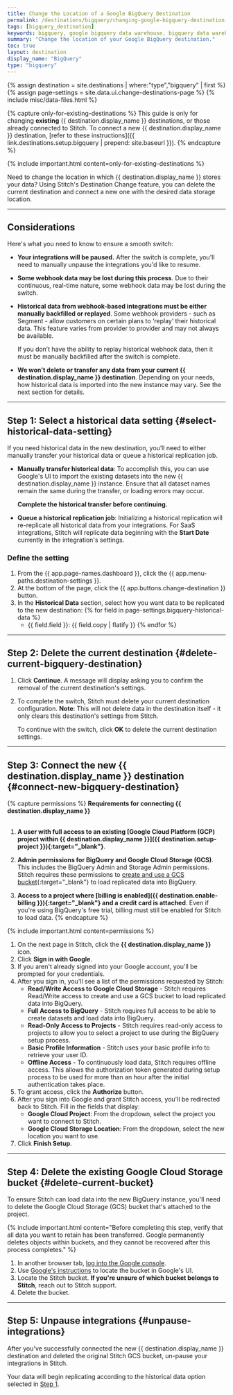 ```yaml
---
title: Change the Location of a Google BigQuery Destination
permalink: /destinations/bigquery/changing-google-bigquery-destination-data-locations
tags: [bigquery_destination]
keywords: bigquery, google bigquery data warehouse, bigquery data warehouse, bigquery etl, etl to bigquery, bigquery destination
summary: "Change the location of your Google BigQuery destination."
toc: true
layout: destination
display_name: "BigQuery"
type: "bigquery"
---
```

{% assign destination = site.destinations | where:"type","bigquery" | first %}
{% assign page-settings = site.data.ui.change-destinations-page %}
{% include misc/data-files.html %}

{% capture only-for-existing-destinations %}
This guide is only for changing **existing** {{ destination.display_name }} destinations, or those already connected to Stitch. To connect a new {{ destination.display_name }} destination, [refer to these instructions]({{ link.destinations.setup.bigquery | prepend: site.baseurl }}).
{% endcapture %}


{% include important.html content=only-for-existing-destinations %}

Need to change the location in which {{ destination.display_name }} stores your data? Using Stitch's Destination Change feature, you can delete the current destination and connect a new one with the desired data storage location.

---

## Considerations

Here's what you need to know to ensure a smooth switch:

- **Your integrations will be paused.** After the switch is complete, you'll need to manually unpause the integrations you'd like to resume.

- **Some webhook data may be lost during this process**. Due to their continuous, real-time nature, some webhook data may be lost during the switch.

- **Historical data from webhook-based integrations must be either manually backfilled or replayed**. Some webhook providers - such as Segment - allow customers on certain plans to ‘replay’ their historical data. This feature varies from provider to provider and may not always be available.

   If you don’t have the ability to replay historical webhook data, then it must be manually backfilled after the switch is complete.

- **We won’t delete or transfer any data from your current {{ destination.display_name }} destination**. Depending on your needs, how historical data is imported into the new instance may vary. See the next section for details.

---

## Step 1: Select a historical data setting {#select-historical-data-setting}

If you need historical data in the new destination, you’ll need to either manually transfer your historical data or queue a historical replication job.

- **Manually transfer historical data**: To accomplish this, you can use Google's UI to import the existing datasets into the new {{ destination.display_name }} instance. Ensure that all dataset names remain the same during the transfer, or loading errors may occur.

   **Complete the historical transfer before continuing.**

- **Queue a historical replication job**: Initializing a historical replication will re-replicate all historical data from your integrations. For SaaS integrations, Stitch will replicate data beginning with the **Start Date** currently in the integration's settings.

### Define the setting

1. From the {{ app.page-names.dashboard }}, click the {{ app.menu-paths.destination-settings }}.
2. At the bottom of the page, click the {{ app.buttons.change-destination }} button.
3. In the **Historical Data** section, select how you want data to be replicated to the new destination: 
   {% for field in page-settings.bigquery-historical-data %}
   - {{ field.field }}: {{ field.copy | flatify }}
   {% endfor %}

---

## Step 2: Delete the current destination {#delete-current-bigquery-destination}

1. Click **Continue**. A message will display asking you to confirm the removal of the current destination's settings.
2. To complete the switch, Stitch must delete your current destination configuration. **Note**: This will not delete data in the destination itself - it only clears this destination's settings from Stitch.

   To continue with the switch, click **OK** to delete the current destination settings.

---

## Step 3: Connect the new {{ destination.display_name }} destination {#connect-new-bigquery-destination}

{% capture permissions %}
**Requirements for connecting {{ destination.display_name }}**<br><br>

1. **A user with full access to an existing [Google Cloud Platform (GCP) project within {{ destination.display_name }}]({{ destination.setup-project }}){:target="_blank"}**.<br>

2. **Admin permissions for BigQuery and Google Cloud Storage (GCS)**. This includes the BigQuery Admin and Storage Admin permissions. Stitch requires these permissions to [create and use a GCS bucket](https://cloud.google.com/storage/docs/access-control/bucket-level-iam){:target="_blank"} to load replicated data into BigQuery.<br>

3. **Access to a project where [billing is enabled]({{ destination.enable-billing }}){:target="_blank"} and a credit card is attached**. Even if you're using BigQuery's free trial, billing must still be enabled for Stitch to load data.
{% endcapture %}

{% include important.html content=permissions %}

1. On the next page in Stitch, click the **{{ destination.display_name }}** icon.
2. Click **Sign in with Google**.
3. If you aren't already signed into your Google account, you'll be prompted for your credentials.
4. After you sign in, you'll see a list of the permissions requested by Stitch:
     - **Read/Write Access to Google Cloud Storage** - Stitch requires Read/Write access to create and use a GCS bucket to load replicated data into BigQuery.
     - **Full Access to BigQuery** - Stitch requires full access to be able to create datasets and load data into BigQuery.
     - **Read-Only Access to Projects** - Stitch requires read-only access to projects to allow you to select a project to use during the BigQuery setup process.
     - **Basic Profile Information** - Stitch uses your basic profile info to retrieve your user ID.
     - **Offline Access** - To continuously load data, Stitch requires offline access. This allows the authorization token generated during setup process to be used for more than an hour after the initial authentication takes place.
5. To grant access, click the **Authorize** button.
6. After you sign into Google and grant Stitch access, you'll be redirected back to Stitch.
   Fill in the fields that display:
      - **Google Cloud Project**: From the dropdown, select the project you want to connect to Stitch.
      - **Google Cloud Storage Location**: From the dropdown, select the new location you want to use.
7. Click **Finish Setup**.

---

## Step 4: Delete the existing Google Cloud Storage bucket {#delete-current-bucket}

To ensure Stitch can load data into the new BigQuery instance, you'll need to delete the Google Cloud Storage (GCS) bucket that's attached to the project.

{% include important.html content="Before completing this step, verify that all data you want to retain has been transferred. Google permanently deletes objects within buckets, and they cannot be recovered after this process completes." %}

1. In another browser tab, [log into the Google console](https://console.cloud.google.com/).
2. Use [Google's instructions](https://cloud.google.com/storage/docs/deleting-buckets) to locate the bucket in Google's UI.
3. Locate the Stitch bucket. **If you're unsure of which bucket belongs to Stitch**, reach out to Stitch support.
4. Delete the bucket.

---

## Step 5: Unpause integrations {#unpause-integrations}

After you've successfully connected the new {{ destination.display_name }} destination and deleted the original Stitch GCS bucket, un-pause your integrations in Stitch.

Your data will begin replicating according to the historical data option selected in [Step 1](#select-historical-data-setting).